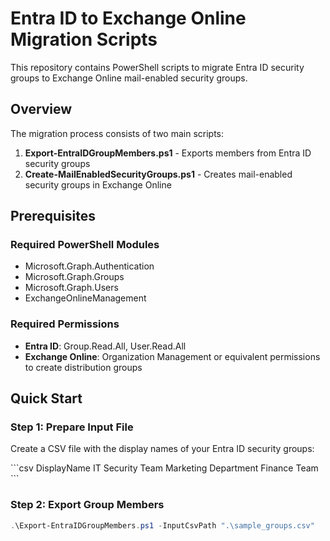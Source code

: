 # Entra ID to Exchange Online Migration Scripts

This repository contains PowerShell scripts to migrate Entra ID security groups to Exchange Online mail-enabled security groups.

## Overview

The migration process consists of two main scripts:

1. **Export-EntraIDGroupMembers.ps1** - Exports members from Entra ID security groups
2. **Create-MailEnabledSecurityGroups.ps1** - Creates mail-enabled security groups in Exchange Online

## Prerequisites

### Required PowerShell Modules
- Microsoft.Graph.Authentication
- Microsoft.Graph.Groups  
- Microsoft.Graph.Users
- ExchangeOnlineManagement

### Required Permissions
- **Entra ID**: Group.Read.All, User.Read.All
- **Exchange Online**: Organization Management or equivalent permissions to create distribution groups

## Quick Start

### Step 1: Prepare Input File
Create a CSV file with the display names of your Entra ID security groups:

\`\`\`csv
DisplayName
IT Security Team
Marketing Department
Finance Team
\`\`\`

### Step 2: Export Group Members
```powershell
.\Export-EntraIDGroupMembers.ps1 -InputCsvPath ".\sample_groups.csv"
